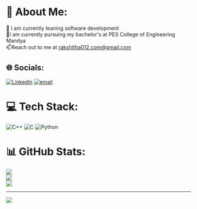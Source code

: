 # 💫 About Me:
🌱 I am currently leaning  software development<br>🔸I am currently pursuing my bachelor's at PES College of Engineering Mandya<br>📫Reach out to me at rakshitha012.com@gmail.com


## 🌐 Socials:
[![LinkedIn](https://img.shields.io/badge/LinkedIn-%230077B5.svg?logo=linkedin&logoColor=white)](https://linkedin.com/in/www.linkedin.com/in/rakshithabr-tech) [![email](https://img.shields.io/badge/Email-D14836?logo=gmail&logoColor=white)](mailto:rakshithabr012@gmail.com) 

# 💻 Tech Stack:
![C++](https://img.shields.io/badge/c++-%2300599C.svg?style=flat-square&logo=c%2B%2B&logoColor=white) ![C](https://img.shields.io/badge/c-%2300599C.svg?style=flat-square&logo=c&logoColor=white) ![Python](https://img.shields.io/badge/python-3670A0?style=flat-square&logo=python&logoColor=ffdd54)
# 📊 GitHub Stats:
![](https://github-readme-stats.vercel.app/api?username=rakshithabr-developer&theme=dark&hide_border=false&include_all_commits=true&count_private=true)<br/>
![](https://nirzak-streak-stats.vercel.app/?user=rakshithabr-developer&theme=dark&hide_border=false)<br/>
![](https://github-readme-stats.vercel.app/api/top-langs/?username=rakshithabr-developer&theme=dark&hide_border=false&include_all_commits=true&count_private=true&layout=compact)

---
[![](https://visitcount.itsvg.in/api?id=rakshithabr-developer&icon=0&color=0)](https://visitcount.itsvg.in)

<!-- Proudly created with GPRM ( https://gprm.itsvg.in ) -->
